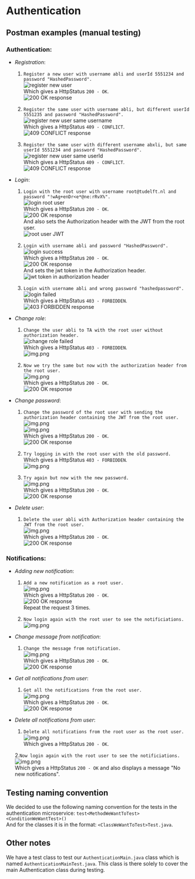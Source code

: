 # Authentication
## Postman examples (manual testing)
<!Post here some (no pun intended) Postman examples for your microservice and what to expect>
### Authentication:
- *Registration*:
  1. ```Register a new user with username abli and userId 5551234 and password "HashedPassword".```\
     ![register new user](images/authentication/registerNewUser.png)\
     Which gives a HttpStatus ```200 - OK```.\
     ![200 OK response](images/authentication/responseRegisterNewUser.png)

  2. ```Register the same user with username abli, but different userId 5551235 and password "HashedPassword".```\
    ![register new user same username](images/authentication/registerNewUserSameUsername.png)\
    Which gives a HttpStatus ```409 - CONFLICT```.\
    ![409 CONFLICT response](images/authentication/responseRegisterNewUserSameUsername.png)

  3. ```Register the same user with different username abxli, but same userId 5551234 and password "HashedPassword".```\
    ![register new user same userId](images/authentication/registerNewUserSameUserId.png)\
    Which gives a HttpStatus ```409 - CONFLICT```.\
    ![409 CONFLICT response](images/authentication/responseRegisterNewUserSameUserId.png)


- *Login*:
  1. ```Login with the root user with username root@tudelft.nl and password "!wAg+enDr<e*@ne:rRvX%".```\
    ![login root user](images/authentication/loginRootSuccess.png)\
    Which gives a HttpStatus ```200 - OK```.\
    ![200 OK response](images/authentication/responseRegisterNewUser.png)\
    And also sets the Authorization header with the JWT from the root user.\
    ![root user JWT](images/authentication/rootUserJWT.png)
  
  2. ```Login with username abli and password "HashedPassword".```\
    ![login success](images/authentication/loginSuccess.png)\
    Which gives a HttpStatus ```200 - OK```.\
    ![200 OK response](images/authentication/responseRegisterNewUser.png)\
    And sets the jwt token in the Authorization header.
    ![jwt token in authorization header](images/authentication/AuthorizationHeaderWithJWT.png)

  3. ```Login with username abli and wrong password "hashedpassword".```\
    ![login failed](images/authentication/loginFailed.png)\
    Which gives a HttpStatus ```403 - FORBIDDEN```.\
    ![403 FORBIDDEN response](images/authentication/responseLoginFailed.png)


- *Change role*:
  1. ```Change the user abli to TA with the root user without authorization header.```\
  ![change role failed](images/authentication/changeRoleFailed.png)\
  Which gives a HttpStatus ```403 - FORBIDDEN```.\
  ![img.png](images/authentication/responseForbiddenAccessDenied.png)

  2. ```Now we try the same but now with the authorization header from the root user.```\
  ![img.png](images/authentication/changeRoleSuccessWithRootUser.png)\
  Which gives a HttpStatus ```200 - OK```.\
  ![200 OK response](images/authentication/responseRegisterNewUser.png)


- *Change password*:
  1. ```Change the password of the root user with sending the authorization header containing the JWT from the root user.```\
  ![img.png](images/authentication/changePassword.png)\
  ![img.png](images/authentication/changeRoleSuccessWithRootUser.png)\
  Which gives a HttpStatus ```200 - OK```.\
  ![200 OK response](images/authentication/responseRegisterNewUser.png)

  2. ```Try logging in with the root user with the old password.```\
  Which gives a HttpStatus ```403 - FORBIDDEN```.\
  ![img.png](images/authentication/rootUserLoginFailed.png)

  3. ```Try again but now with the new password.```\
  ![img.png](images/authentication/loginRootUserNewPassword.png)\
  Which gives a HttpStatus ```200 - OK```.\
  ![200 OK response](images/authentication/responseRegisterNewUser.png)


- *Delete user*:
  1. ```Delete the user abli with Authorization header containing the JWT from the root user.```\
  ![img.png](images/authentication/deleteUserSuccess.png)\
  Which gives a HttpStatus ```200 - OK```.\
  ![200 OK response](images/authentication/responseRegisterNewUser.png)


### Notifications:
- *Adding new notification*:
  1. ```Add a new notification as a root user.```\
  ![img.png](images/notifications/AddNotificationSuccess.png)\
  Which gives a HttpStatus ```200 - OK```.\
  ![200 OK response](images/authentication/responseRegisterNewUser.png)\
  Repeat the request 3 times.
  
  3. ```Now login again with the root user to see the notificiations.```\
  ![img.png](images/notifications/loginRootUserWithNotifications.png)


- *Change message from notification*:
  1. ```Change the message from notification.```\
  ![img.png](images/notifications/changeNotificationsMessage.png)\
  Which gives a HttpStatus ```200 - OK```.\
  ![200 OK response](images/authentication/responseRegisterNewUser.png)


- *Get all notifications from user*:
  1. ```Get all the notifications from the root user.```\
  ![img.png](images/notifications/getAllNotificationsFromUser.png)\
  Which gives a HttpStatus ```200 - OK```.\
  ![200 OK response](images/authentication/responseRegisterNewUser.png)


- *Delete all notifications from user*:
  1. ```Delete all notifications from the root user as the root user.```\
  ![img.png](images/notifications/deleteNotificationFromUserSuccess.png)\
  Which gives a HttpStatus ```200 - OK```.
  
  2.```Now login again with the root user to see the notificiations.```\
  ![img.png](images/notifications/noNewNotificationsRootUser.png)\
  Which gives a HttpStatus ```200 - OK``` and also displays a message "No new notifications".


## Testing naming convention
We decided to use the following naming convention for the tests in the authentication microservice:
```test<MethodWeWantToTest><ConditionWeWantTest>()```\
And for the classes it is in the format: ```<ClassWeWantToTest>Test.java```.

## Other notes
We have a test class to test our ```AuthenticationMain.java``` class which is named ```AuthenticationMainTest.java```. 
This class is there solely to cover the main Authentication class during testing.